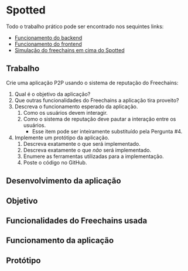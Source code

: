 # Spotted

Todo o trabalho prático pode ser encontrado nos sequintes links:
 - [Funcionamento do backend](backend/README.md)
 - [Funcionamento do frontend](frontend/README.md)
 - [Simulação do freechains em cima do Spotted](simu/README.md)


## Trabalho

Crie uma aplicação P2P usando o sistema de reputação do Freechains:
1. Qual é o objetivo da aplicação?
2. Que outras funcionalidades do Freechains a aplicação tira proveito?
3. Descreva o funcionamento esperado da aplicação.
    1. Como os usuários devem interagir.
    2. Como o sistema de reputação deve pautar a interação entre os usuários.
        - Esse item pode ser inteiramente substituído pela Pergunta #4.
4. Implemente um protótipo da aplicação.
    1. Descreva exatamente o que será implementado.
    2. Descreva exatamente o que *não* será implementado.
    3. Enumere as ferramentas utilizadas para a implementação.
    4. Poste o código no GitHub.

## Desenvolvimento da aplicação

## Objetivo

## Funcionalidades do Freechains usada

## Funcionamento da aplicação

## Protótipo